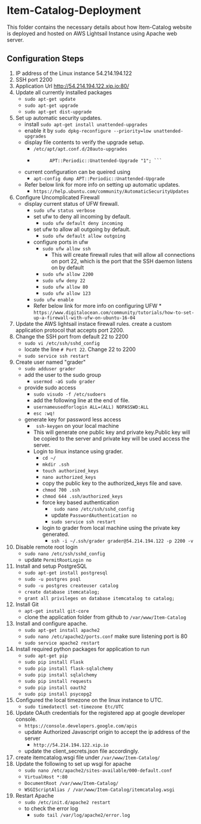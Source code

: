 # Item-Catalog-Deployment

This folder contains the necessary details about how Item-Catalog website is deployed and hosted on AWS Lightsail Instance using Apache web server.

## Configuration Steps

1. IP address of the Linux instance 54.214.194.122
2. SSH port 2200
3. Application Url http://54.214.194.122.xip.io:80/
4. Update all currently installed packages
    * ```sudo apt-get update```
    * ```sudo apt-get upgrade```
    * ```sudo apt-get dist-upgrade```
5. Set up automatic security updates.
    * install ```sudo apt-get install unattended-upgrades```
    * enable it by ```sudo dpkg-reconfigure --priority=low unattended-upgrades```
    * display file contents to verify the upgrade setup.
        * ```/etc/apt/apt.conf.d/20auto-upgrades```
        * ```   APT::Periodic::Update-Package-Lists "1";
                APT::Periodic::Unattended-Upgrade "1"; ```
    * current configuration can be queired using
        * ```apt-config dump APT::Periodic::Unattended-Upgrade```
    * Refer below link for more info on setting up automatic updates.
        * ```https://help.ubuntu.com/community/AutomaticSecurityUpdates```
6. Configure Uncomplicated Firewall
    *  display current status of UFW firewall.
        * ```sudo ufw status verbose```
        * set ufw to deny all incoming by default.
            * ```sudo ufw default deny incoming```
        * set ufw to allow all outgoing by default.
            * ```sudo ufw default allow outgoing```
        * configure ports in ufw
            * ```sudo ufw allow ssh```
                * This will create firewall rules that will allow all connections on port 22, which is the port that the SSH daemon listens on by default
            * ```sudo ufw allow 2200```
            * ```sudo ufw deny 22```
            * ```sudo ufw allow 80```
            * ```sudo ufw allow 123```
        * ```sudo ufw enable```
        * Refer below link for more info on configuring UFW
                * ```https://www.digitalocean.com/community/tutorials/how-to-set-up-a-firewall-with-ufw-on-ubuntu-16-04```
7. Update the AWS lightsail instace firewall rules. create a custom application protocol that accepts port 2200.
8. Change the SSH port from default 22 to 2200
    * ```sudo vi /etc/ssh/sshd_config```
    * locate the line ```# Port 22```. Change 22 to 2200
    * ```sudo service ssh restart```
9. Create user named "grader"
    * ```sudo adduser grader```
    * add the user to the sudo group
        * ```usermod -aG sudo grader```
    * provide sudo access
        * ```sudo visudo -f /etc/sudoers```
        * add the following line at the end of file.
        * ```usernameusedforlogin ALL=(ALL) NOPASSWD:ALL```
        * ```esc :wq!```
    * generate key for password less access
        * ``` ssh-keygen``` on your local machine
        * This will generate one public key and private key.Public key will be copied to the server and private key will be used access the server.
        * Login to linux instance using grader.
            * ```cd ~/```
            * ```mkdir .ssh```
            * ```touch authorized_keys```
            * ```nano authorized_keys```
            * copy the public key to the authorized_keys file and save.
            * ```chmod 700 .ssh```
            * ```chmod 644 .ssh/authorized_keys```
            * force key based authentication
                * ``` sudo nano /etc/ssh/sshd_config```
                * update ```PasswordAuthentication no```
                * ```sudo service ssh restart```
            * login to grader from local machine using the private key generated.
                * ```ssh -i ~/.ssh/grader grader@54.214.194.122 -p 2200 -v```
10. Disable remote root login
    * ```sudo nano /etc/ssh/sshd_config```
    * update ```PermitRootLogin no ```
11. Install and setup PostgreSQL
    * ```sudo apt-get install postgresql```
    * ```sudo -u postgres psql```
    * ```sudo -u postgres createuser catalog```
    * ```create database itemcatalog;```
    * ```grant all privileges on database itemcatalog to catalog;```
12. Install Git
    * ```apt-get install git-core```
    * clone the application folder from github to ```/var/www/Item-Catalog```
13. Install and configure apache.
    * ```sudo apt-get install apache2```
    * ```sudo nano /etc/apache2/ports.conf``` make sure listening port is 80
    * ```sudo service apache2 restart```
14. Install required python packages for application to run
    * ```sudo apt-get pip```
    * ```sudo pip install Flask```
    * ```sudo pip install flask-sqlalchemy```
    * ```sudo pip install sqlalchemy```
    * ```sudo pip install requests```
    * ```sudo pip install oauth2```
    * ```sudo pip install psycopg2```
15. Configured the local timezone on the linux instance to UTC.
    * ```sudo timedatectl set-timezone Etc/UTC```
16. Update OAuth credentials for the registered app at google developer console.
    * ```https://console.developers.google.com/apis```
    * update Authorized Javascript origin to accept the ip address of the server
        * ```http://54.214.194.122.xip.io```
    * update the client_secrets.json file accordingly.
17. create itemcatalog.wsgi file under ```/var/www/Item-Catalog/```
18. Update the following to set up wsgi for apache
    * ```sudo nano /etc/apache2/sites-available/000-default.conf```
    * ```VirtualHost *:80```
    * ```DocumentRoot /var/www/Item-Catalog/```
    * ```WSGIScriptAlias / /var/www/Item-Catalog/itemcatalog.wsgi```
19. Restart Apache
    * ```sudo /etc/init.d/apache2 restart```
    * to check the error log
        * ```sudo tail /var/log/apache2/error.log```
